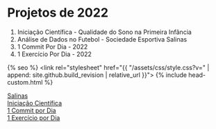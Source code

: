 # Projetos de 2022

<ol>
  <li>Iniciação Científica - Qualidade do Sono na Primeira Infância</li>
  <li>Análise de Dados no Futebol - Sociedade Esportiva Salinas</li>
  <li>1 Commit Por Dia - 2022</li>
  <li>1 Exercício Por Dia - 2022</li>
</ol>

<!DOCTYPE html>
<html lang="{{ site.lang | default: "en-US" }}">
  <head>
    <meta charset="UTF-8">
    <meta http-equiv="X-UA-Compatible" content="IE=edge">
    <meta name="viewport" content="width=device-width, initial-scale=1">
    <link rel="stylesheet" href="https://cdnjs.cloudflare.com/ajax/libs/font-awesome/4.7.0/css/font-awesome.min.css">

{% seo %}
    <link rel="stylesheet" href="{{ "/assets/css/style.css?v=" | append: site.github.build_revision | relative_url }}">
    <!--[if lt IE 9]>
    <script src="https://cdnjs.cloudflare.com/ajax/libs/html5shiv/3.7.3/html5shiv.min.js"></script>
    <![endif]-->
    {% include head-custom.html %}
  </head>
  <body>
<div class="projetos">
  <a href="http://www.google.com"><div class="box a">Salinas           </div></a>
  <a href="http://www.google.com"><div class="box b">Iniciação Científica</div></a>
  <a href="http://www.google.com"><div class="box c">1 Commit por Dia</div></a>
  <a href="http://www.google.com"><div class="box d">1 Exercício por Dia</div>
</div></a>
  </body>
  </html>
